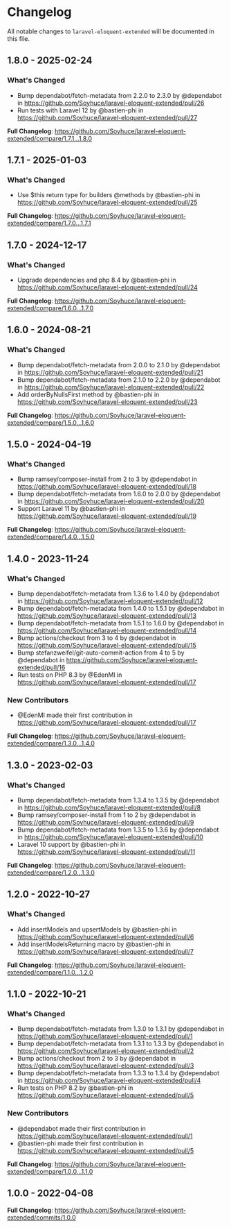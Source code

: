 # Changelog

All notable changes to `laravel-eloquent-extended` will be documented in this file.

## 1.8.0 - 2025-02-24

### What's Changed

* Bump dependabot/fetch-metadata from 2.2.0 to 2.3.0 by @dependabot in https://github.com/Soyhuce/laravel-eloquent-extended/pull/26
* Run tests with Laravel 12 by @bastien-phi in https://github.com/Soyhuce/laravel-eloquent-extended/pull/27

**Full Changelog**: https://github.com/Soyhuce/laravel-eloquent-extended/compare/1.7.1...1.8.0

## 1.7.1 - 2025-01-03

### What's Changed

* Use $this return type for builders @methods by @bastien-phi in https://github.com/Soyhuce/laravel-eloquent-extended/pull/25

**Full Changelog**: https://github.com/Soyhuce/laravel-eloquent-extended/compare/1.7.0...1.7.1

## 1.7.0 - 2024-12-17

### What's Changed

* Upgrade dependencies and php 8.4 by @bastien-phi in https://github.com/Soyhuce/laravel-eloquent-extended/pull/24

**Full Changelog**: https://github.com/Soyhuce/laravel-eloquent-extended/compare/1.6.0...1.7.0

## 1.6.0 - 2024-08-21

### What's Changed

* Bump dependabot/fetch-metadata from 2.0.0 to 2.1.0 by @dependabot in https://github.com/Soyhuce/laravel-eloquent-extended/pull/21
* Bump dependabot/fetch-metadata from 2.1.0 to 2.2.0 by @dependabot in https://github.com/Soyhuce/laravel-eloquent-extended/pull/22
* Add orderByNullsFirst method by @bastien-phi in https://github.com/Soyhuce/laravel-eloquent-extended/pull/23

**Full Changelog**: https://github.com/Soyhuce/laravel-eloquent-extended/compare/1.5.0...1.6.0

## 1.5.0 - 2024-04-19

### What's Changed

* Bump ramsey/composer-install from 2 to 3 by @dependabot in https://github.com/Soyhuce/laravel-eloquent-extended/pull/18
* Bump dependabot/fetch-metadata from 1.6.0 to 2.0.0 by @dependabot in https://github.com/Soyhuce/laravel-eloquent-extended/pull/20
* Support Laravel 11 by @bastien-phi in https://github.com/Soyhuce/laravel-eloquent-extended/pull/19

**Full Changelog**: https://github.com/Soyhuce/laravel-eloquent-extended/compare/1.4.0...1.5.0

## 1.4.0 - 2023-11-24

### What's Changed

- Bump dependabot/fetch-metadata from 1.3.6 to 1.4.0 by @dependabot in https://github.com/Soyhuce/laravel-eloquent-extended/pull/12
- Bump dependabot/fetch-metadata from 1.4.0 to 1.5.1 by @dependabot in https://github.com/Soyhuce/laravel-eloquent-extended/pull/13
- Bump dependabot/fetch-metadata from 1.5.1 to 1.6.0 by @dependabot in https://github.com/Soyhuce/laravel-eloquent-extended/pull/14
- Bump actions/checkout from 3 to 4 by @dependabot in https://github.com/Soyhuce/laravel-eloquent-extended/pull/15
- Bump stefanzweifel/git-auto-commit-action from 4 to 5 by @dependabot in https://github.com/Soyhuce/laravel-eloquent-extended/pull/16
- Run tests on PHP 8.3 by @EdenMl in https://github.com/Soyhuce/laravel-eloquent-extended/pull/17

### New Contributors

- @EdenMl made their first contribution in https://github.com/Soyhuce/laravel-eloquent-extended/pull/17

**Full Changelog**: https://github.com/Soyhuce/laravel-eloquent-extended/compare/1.3.0...1.4.0

## 1.3.0 - 2023-02-03

### What's Changed

- Bump dependabot/fetch-metadata from 1.3.4 to 1.3.5 by @dependabot in https://github.com/Soyhuce/laravel-eloquent-extended/pull/8
- Bump ramsey/composer-install from 1 to 2 by @dependabot in https://github.com/Soyhuce/laravel-eloquent-extended/pull/9
- Bump dependabot/fetch-metadata from 1.3.5 to 1.3.6 by @dependabot in https://github.com/Soyhuce/laravel-eloquent-extended/pull/10
- Laravel 10 support by @bastien-phi in https://github.com/Soyhuce/laravel-eloquent-extended/pull/11

**Full Changelog**: https://github.com/Soyhuce/laravel-eloquent-extended/compare/1.2.0...1.3.0

## 1.2.0 - 2022-10-27

### What's Changed

- Add insertModels and upsertModels by @bastien-phi in https://github.com/Soyhuce/laravel-eloquent-extended/pull/6
- Add insertModelsReturning macro by @bastien-phi in https://github.com/Soyhuce/laravel-eloquent-extended/pull/7

**Full Changelog**: https://github.com/Soyhuce/laravel-eloquent-extended/compare/1.1.0...1.2.0

## 1.1.0 - 2022-10-21

### What's Changed

- Bump dependabot/fetch-metadata from 1.3.0 to 1.3.1 by @dependabot in https://github.com/Soyhuce/laravel-eloquent-extended/pull/1
- Bump dependabot/fetch-metadata from 1.3.1 to 1.3.3 by @dependabot in https://github.com/Soyhuce/laravel-eloquent-extended/pull/2
- Bump actions/checkout from 2 to 3 by @dependabot in https://github.com/Soyhuce/laravel-eloquent-extended/pull/3
- Bump dependabot/fetch-metadata from 1.3.3 to 1.3.4 by @dependabot in https://github.com/Soyhuce/laravel-eloquent-extended/pull/4
- Run tests on PHP 8.2 by @bastien-phi in https://github.com/Soyhuce/laravel-eloquent-extended/pull/5

### New Contributors

- @dependabot made their first contribution in https://github.com/Soyhuce/laravel-eloquent-extended/pull/1
- @bastien-phi made their first contribution in https://github.com/Soyhuce/laravel-eloquent-extended/pull/5

**Full Changelog**: https://github.com/Soyhuce/laravel-eloquent-extended/compare/1.0.0...1.1.0

## 1.0.0 - 2022-04-08

**Full Changelog**: https://github.com/Soyhuce/laravel-eloquent-extended/commits/1.0.0
